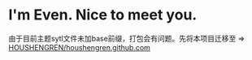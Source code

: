 # I'm Even. Nice to meet you.

由于目前主题sytl文件未加base前缀，打包会有问题。先将本项目迁移至 => [HOUSHENGREN/houshengren.github.com](https://github.com/HOUSHENGREN/houshengren.github.com)
